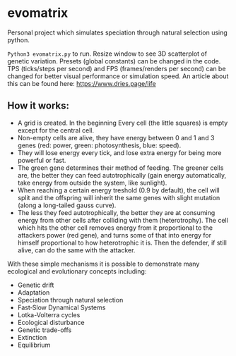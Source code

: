 # evomatrix
Personal project which simulates speciation through natural selection using python.

`Python3 evomatrix.py` to run.
Resize window to see 3D scatterplot of genetic variation.
Presets (global constants) can be changed in the code.
TPS (ticks/steps per second) and FPS (frames/renders per second) can be changed for better visual performance or simulation speed.
An article about this can be found here: https://www.dries.page/life

## How it works:
 - A grid is created. In the beginning Every cell (the little squares) is empty except for the central cell.
 - Non-empty cells are alive, they have energy between 0 and 1 and 3 genes (red: power, green: photosynthesis, blue: speed).
 - They will lose energy every tick, and lose extra energy for being more powerful or fast.
 - The green gene determines their method of feeding. The greener cells are, the better they can feed autotrophically (gain energy automatically, take energy from outside the system, like sunlight). 
 - When reaching a certain energy treshold (0.9 by default), the cell will split and the offspring will inherit the same genes with slight mutation (along a long-tailed gauss curve).
 - The less they feed autotrophically, the better they are at consuming energy from other cells after colliding with them (heterotrophy). The cell which hits the other cell removes energy from it proportional to the attackers power (red gene), and turns some of that into energy for himself proportional to how heterotrophic it is. Then the defender, if still alive, can do the same with the attacker.
 
 With these simple mechanisms it is possible to demonstrate many ecological and evolutionary concepts including:
 
  - Genetic drift
  - Adaptation
  - Speciation through natural selection
  - Fast‐Slow Dynamical Systems
  - Lotka-Volterra cycles
  - Ecological disturbance
  - Genetic trade-offs
  - Extinction
  - Equilibrium
